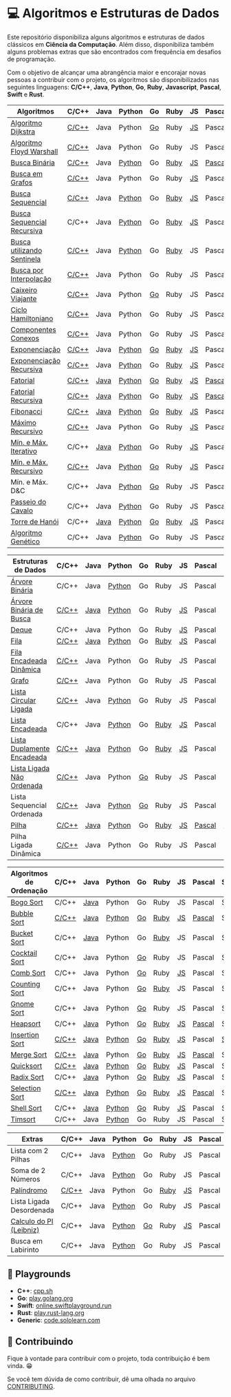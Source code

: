 # :computer: Algoritmos e Estruturas de Dados

Este repositório disponibiliza alguns algoritmos e estruturas de dados clássicos em **Ciência da Computação**. Além disso, disponibiliza também alguns problemas extras que são encontrados com frequência em desafios de programação.

Com o objetivo de alcançar uma abrangência maior e encorajar novas pessoas a contribuir com o projeto, os algoritmos são disponibilizados nas seguintes linguagens: **C/C++**, **Java**, **Python**, **Go**, **Ruby**, **Javascript**, **Pascal**, **Swift** e **Rust**.

| Algoritmos                          | C/C++ | Java | Python | Go | Ruby | JS | Pascal | Swift | Rust |
|-------------------------------------|-------|------|--------|----|------|----|--------|-------|------|
| [Algoritmo Dijkstra][1]                  | [C/C++](./src/c/AlgoritmoDijkstra.c) | Java | Python | [Go](./src/go/dijkstra/dijkstra.go) | Ruby | [JS](src/javascript/AlgoritmoDijkstra.js) | Pascal | Swift | Rust |
| [Algoritmo Floyd Warshall][2]             | [C/C++](./src/c/AlgoritmoFloydWarshall.c) | Java | Python | Go | Ruby | JS |  Pascal | Swift | Rust |
| [Busca Binária][5]                       | [C/C++](./src/c/BinarySearch.cpp) | Java | [Python](./src/python/busca_binaria.py) | Go | [Ruby](./src/ruby/BuscaBinaria.rb) | [JS](./src/javascript/BinarySearch.js) |  [Pascal](./src/pascal/busca-binaria.pas) | Swift | Rust |
| [Busca em Grafos][6]                      | [C/C++](./src/c/BuscaEmGrafo.c) | Java | Python | Go | Ruby | [JS](./src/javascript/GraphSearch.js) | Pascal | Swift | Rust |
| [Busca Sequencial][7]                    | [C/C++](./src/c/BuscaSequencial.c) | Java | [Python](./src/python/busca_sequencial.py) | Go | [Ruby](./src/ruby/BuscaSequencial.rb) | [JS](./src/javascript/BuscaLinear.js) |  Pascal | Swift | Rust |
| [Busca Sequencial Recursiva][8]          | C/C++ | Java | [Python](./src/python/busca_sequencial_recursiva.py) | Go | [Ruby](src/ruby/Busca_Sequencial_Recursiva.rb) | [JS](./src/javascript/RecursiveLinearSearch.js) |  Pascal | Swift | Rust |
| [Busca utilizando Sentinela][9]          | [C/C++](./src/c/BuscaSentinela.c) | Java | [Python](./src/python/busca_sentinela.py) | Go | [Ruby](./src/ruby/BuscaSentinela.rb) | JS |  Pascal | Swift | Rust |
| [Busca por Interpolação][55]        | [C/C++](./src/c/Interpolation_search.cpp) | Java | Python | Go | Ruby | JS |  Pascal | Swift | Rust |
| [Caixeiro Viajante][10]                   | [C/C++](./src/c/CaixeiroViajante.c) | Java | Python | [Go](./src/go/caixeiroviajante/caixeiroviajante.go) | Ruby | JS |  Pascal | Swift | Rust |
| [Ciclo Hamiltoniano][11]                  | [C/C++](./src/c/CicloHamiltoniano.c) | Java | Python | Go | Ruby | JS |  Pascal | Swift | Rust |
| [Componentes Conexos][12]                 | [C/C++](./src/c/ComponentesConexos.c) | Java | Python | Go | Ruby | JS |  Pascal | Swift | Rust |
| [Exponenciação][13]                       | [C/C++](./src/c/Exponenciacao.c) | Java | [Python](./src/python/exponenciacao.py) | [Go](./src/go/exponenciacao/exponenciacao.go) | [Ruby](./src/ruby/Exponenciacao.rb) | [JS](./src/javascript/Exponentiation.js) |  Pascal | Swift | Rust |
| [Exponenciação Recursiva][14]             | [C/C++](./src/c/ExponenciacaoRecursiva.c) | Java | [Python](./src/python/exponenciacao_recursiva.py) | Go | [Ruby](./src/ruby/ExponenciacaoRecursiva.rb) | [JS](./src/javascript/ExponentiationRecursive.js) |  Pascal | Swift | [Rust](./src/rust/exponentiation_recursive.rs) |
| [Fatorial][15]                            | [C/C++](./src/c/Fatorial.c) | [Java](./src/java/Fatorial.java) | [Python](./src/python/fatorial.py) | [Go](./src/go/fatorial/fatorial.go) | [Ruby](./src/ruby/Fatorial.rb) | [JS](./src/javascript/Factorial.js) |  [Pascal](./src/pascal/fatorial.pas) | [Swift](./src/swift/fatorial.swift) | Rust |
| [Fatorial Recursiva][16]                  | [C/C++](./src/c/FatorialRecursiva.c) | [Java](./src/java/FatorialRecursiva.java) | [Python](./src/python/fatorial_recursiva.py) | Go | [Ruby](./src/ruby/Fatorial.rb) | [JS](./src/javascript/FactorialRecursive.js) | [Pascal](src/pascal/fatorial-recusiva.pas) | [Swift](./src/swift/fatorialRecursivo.swift) | [Rust](./src/rust/fatorial_recursiva.rs) |
| [Fibonacci][17]                           | [C/C++](./src/c/Fibonacci.cpp) | [Java](./src/java/Fibonacci.java) | [Python](./src/python/fibonacci.py) | [Go](./src/go/fibonacci/fibonacci.go) | [Ruby](./src/ruby/Fibonacci.rb) | [JS](./src/javascript/Fibonacci.js) | Pascal | [Swift](./src/swift/fibonacci.swift) | [Rust](./src/rust/fibonacci.rs) |
| [Máximo Recursivo][26]                    | [C/C++](./src/c/MaxRecursivo.c) | Java | Python | Go | Ruby | [JS](./src/javascript/MaxRecursive.js) |  Pascal | Swift | Rust |
| [Mín. e Máx. Iterativo][27]           | C/C++ | [Java](./src/java/MaxMinArray.java) | [Python](./src/python/min_max_iterativo.py) | Go | Ruby | [JS](./src/javascript/IterativeMinAndMax.js) | Pascal | Swift | [Rust](./src/rust/min_max_iterativo.rs) |
| [Mín. e Máx. Recursivo][28]           | [C/C++](./src/c/MaxMinRecursivo.c) | Java | [Python](./src/python/maximo_minimo_recursivo.py) | [Go](./src/go/maximominimo/MaximoMinimo.go) | Ruby | [JS](./src/javascript/RecursiveMinAndMax.js) | Pascal | Swift | [Rust](./src/rust/min_max_recursivo.rs) |
| Mín. e Máx. D&C                       | C/C++ | Java | [Python](./src/python/maximo_recursivo_dc.py) | [Go](./src/go/maximominimo/MaximoMinimo.go) | Ruby | JS | Pascal | Swift | Rust |
| [Passeio do Cavalo][30]                   | C/C++ | Java | [Python](./src/python/passeio_do_cavalo.py) | Go | Ruby | JS |  Pascal | Swift | Rust |
| [Torre de Hanói][33]                      | C/C++ | [Java](./src/java/TorreDeHanoi.java) | [Python](./src/python/torre_de_hanoi.py) | [Go](./src/go/hanoi/hanoi.go) | [Ruby](./src/ruby/Hanoi.rb) | [JS](./src/javascript/TorreDeHanoi.js) | Pascal | [Swift](./src/swift/hanoi.swift) | [Rust](./src/rust/torre_hanoi.rs) |
| [Algoritmo Genético][51]                  | C/C++ | Java | [Python](./src/python/genetic_algorithm.py) | Go | Ruby | JS |  Pascal | Swift | Rust |

| Estruturas de Dados                 | C/C++ | Java | Python | Go | Ruby | JS | Pascal | Swift | Rust |
|-------------------------------------|-------|------|--------|----|------|----|--------|-------|------|
| [Árvore Binária][4]                 | C/C++ | Java | [Python](./src/python/binary_tree.py) | Go | Ruby | JS |  Pascal | Swift | Rust |
| [Árvore Binária de Busca][3]        | [C/C++](./src/c/ArvoreBinariaDeBusca.c) | [Java](./src/java/ArvoreDeBuscaBinaria.java) | [Python](./src/python/arvore_binaria_de_busca.py) | Go | Ruby | [JS](./src/javascript/ArvoreDeBuscaBinaria.js) |  Pascal | Swift | Rust |
| [Deque][54]                               | C/C++ | Java | Python | Go | Ruby | [JS](./src/javascript/Deque.js) | Pascal | Swift | [Rust](./src/rust/deque.rs) |
| [Fila][18]                                | [C/C++](./src/c/Fila.c) | [Java](./src/java/Fila.java) | [Python](./src/python/fila.py) | Go | [Ruby](./src/ruby/Fila.rb) | [JS](./src/javascript/Fila.js) |  Pascal | Swift | [Rust](./src/rust/fila.rs) |
| [Fila Encadeada Dinâmica][19]             | [C/C++](./src/c/FilaEncadeadaDinamica.c) | Java | Python | Go | Ruby | JS | Pascal | Swift | Rust |
| [Grafo][20]                               | [C/C++](./src/c/Grafos.c) | Java | Python | Go | Ruby | JS |  Pascal | Swift | Rust |
| [Lista Circular Ligada][52]               | [C/C++](./src/c/ListaCircularLigada.c) | Java | [Python](./src/python/lista_encadeada_circular.py) | Go | Ruby | JS |  Pascal | Swift | Rust |
| [Lista Encadeada][22]                     | C/C++ | Java | [Python](./src/python/lista_encadeada.py) | Go | [Ruby](./src/ruby/Lista_encadeada.rb) | [JS](./src/javascript/ListaSimplesmenteEncadeada.js) |  Pascal | Swift | Rust |
| [Lista Duplamente Encadeada][23]          | [C/C++](./src/c/ListaDuplamenteEncadeada.c) | [Java](./src/java/ListaDuplamenteEncadeada.java) | [Python](./src/python/lista_duplamente_encadeada.py) | Go | [Ruby](./src/ruby/Lista_duplamente_encadeada.rb)| [JS](./src/javascript/ListaDuplamenteEncadeada.js) | Pascal | Swift | Rust |
| [Lista Ligada Não Ordenada][24]           | [C/C++](./src/c/ListaLigadaNaoOrdenada.c) | Java | Python | [Go](src/go/listasequencialnaoordenada/listaSequencialNaoOrdenada.go) | Ruby | JS | Pascal | Swift | Rust |
| Lista Sequencial Ordenada           | [C/C++](./src/c/ListaSequencialOrdenada.c) | Java | [Python](./src/python/lista_sequencial_ordenada.py) | [Go](src/go/listasequencialordenada/listaSequencialOrdenada.go) | Ruby | JS |  Pascal | Swift | Rust |
| [Pilha][31]                               | [C/C++](./src/c/Pilha.c) | [Java](./src/java/Pilha.java) | [Python](./src/python/pilha.py) | Go | [Ruby](./src/ruby/Pilha.rb) | [JS](./src/javascript/Pilha.js) |  [Pascal](./src/pascal/pilha.pas) | [Swift](./src/swift/pilha.swift) | [Rust](./src/rust/pilha.rs) |
| Pilha Ligada Dinâmica               | [C/C++](./src/c/PilhaLigadaDinamica.c) | Java | Python | Go | Ruby | JS |  Pascal | Swift | Rust |

| Algoritmos de Ordenação             | C/C++ | Java | Python | Go | Ruby | JS | Pascal | Swift | Rust |
|-------------------------------------|-------|------|--------|----|------|----|--------|-------|------|
| [Bogo Sort][34]                     | C/C++ | [Java](./src/java/BogoSort.java) | Python | Go | Ruby | JS | Pascal | Swift | Rust |
| [Bubble Sort][35]                         | [C/C++](./src/c/BubbleSort.cpp) | [Java](./src/java/BubbleSort.java) | [Python](./src/python/bubble_sort.py) | [Go](./src/go/bubbleSort/bubbleSort.go) | [Ruby](./src/ruby/bubble_sort.rb) | [JS](./src/javascript/BurbbleSort.js) |  [Pascal](./src/pascal/bubble-sort.pas) | Swift | [Rust](./src/rust/bubble_sort.rs) |
| [Bucket Sort][36]                     | C/C++ | [Java](./src/java/BucketSort.java) | Python | Go | [Ruby](./src/ruby/bucket_sort.rb) | JS | Pascal | Swift | Rust |
| [Cocktail Sort][37]                       | C/C++ | Java | Python | [Go](./src/go/cocktailsort/cocktailsort.go) | Ruby | JS | Pascal | Swift | Rust |
| [Comb Sort][38]                           | C/C++ | Java | Python | [Go](./src/go/combsort/combsort.go) | Ruby | [JS](./src/javascript/CombSort.js) | Pascal | Swift | Rust |
| [Counting Sort][39]                       | C/C++ | Java | Python | [Go](./src/go/countingsort/countingsort.go) | [Ruby](./src/ruby/count_sort.rb) | JS | Pascal | Swift | Rust |
| [Gnome Sort][40]                          | C/C++ | Java | Python | [Go](./src/go/gnomesort/gnomesort.go) | Ruby | JS |  Pascal | Swift | [Rust](./src/rust/gnomesort.rs) |
| [Heapsort][41]                            | C/C++ | [Java](./src/java/HeapSort.java) | Python | [Go](./src/go/heapsort/heapsort.go) | [Ruby](./src/ruby/heap_sort.rb) | [JS](./src/javascript/HeapSort.js) | [Pascal](./src/pascal/heapsort.pas) | Swift | Rust |
| [Insertion Sort][42]                      | [C/C++](./src/c/InsertionSort.cpp) | [Java](./src/java/InsertionSort.java) | [Python](./src/python/insertion_sort.py) | [Go](./src/go/insertionsort/insertionsort.go) | [Ruby](./src/ruby/insertion_sort.rb) | [JS](./src/javascript/InsertionSort.js) |  Pascal | [Swift](./src/swift/insertionSort.swift) | [Rust](./src/rust/insertion_sort.rs) |
| [Merge Sort][44]                          | [C/C++](./src/c/MergeSort.c) | [Java](./src/java/Mergesort.java) | Python | [Go](./src/go/mergesort/mergesort.go) | [Ruby](./src/ruby/merge_sort.rb) | [JS](./src/javascript/MergeSort.js) | [Pascal](./src/pascal/mergesort.pas) | Swift | Rust |
| [Quicksort][45]                           | [C/C++](./src/c/QuickSort.cpp) | [Java](./src/java/Quicksort.java) | [Python](./src/python/quick_sort.py) | [Go](./src/go/quicksort/quicksort.go) | [Ruby](./src/ruby/quick_sort.rb) | [JS](./src/javascript/QuickSort.js) |  Pascal | Swift | Rust |
| [Radix Sort][46]                          | C/C++ | [Java](./src/java/RadixSort.java) | Python | [Go](./src/go/radixsort/radixsort.go) | [Ruby](./src/ruby/radix_sort.rb) | [JS](./src/javascript/RadixSort.js) | Pascal | Swift | Rust |
| [Selection Sort][47]                      | [C/C++](./src/c/SelectionSort.cpp) | [Java](./src/java/SelectionSort.java) | [Python](./src/python/selection_sort.py) | [Go](./src/go/selectionsort/selectionsort.go) | [Ruby](./src/ruby/selection_sort.rb) | [JS](./src/javascript/SelectionSort.js) | [Pascal](./src/pascal/selectsort.pas) | Swift | Rust |
| [Shell Sort][48]                          | C/C++ | [Java](./src/java/ShellSort.java) | [Python](./src/python/shell_sort.py) | [Go](./src/go/shellsort/shellsort.go) | Ruby | [JS](./src/javascript/ShellSort.js) |  Pascal | Swift | Rust |
| [Timsort][53]                             | C/C++ | Java | [Python](./src/python/tim_sort.py) | Go | Ruby | JS | Pascal | Swift | Rust |

| Extras                              | C/C++ | Java | Python | Go | Ruby | JS | Pascal | Swift | Rust |
|-------------------------------------|-------|------|--------|----|------|----|--------|-------|------|
| Lista com 2 Pilhas                  | C/C++ | Java | [Python](./src/python/lista_com_pilhas.py) | Go | Ruby | JS | Pascal | Swift | Rust |
| Soma de 2 Números                   | C/C++ | Java | [Python](./src/python/soma_dois_numeros.py) | Go | Ruby | JS | Pascal | Swift | Rust |
| [Palíndromo][49]                    | [C/C++](./src/c/Palindromo.c) | Java | Python | Go | [Ruby](./src/ruby/Palindromo.rb) | [JS](./src/javascript/Palindromo.js) | Pascal | [Swift](./src/swift/palindromo.swift) | [Rust](./src/rust/palindromo.rs) |
| Lista Ligada Desordenada            | C/C++ | Java | [Python](./src/python/lista_encadeada_desordenada.py) | Go | Ruby | JS | Pascal | Swift | Rust |
| [Calculo do PI (Leibniz)][50]       | C/C++ | Java | [Python](./src/python/calculate_pi.py) | [Go](./src/go/calculatepi/calculatepi.go) | Ruby | [JS](./src/javascript/calculate_pi.js) | Pascal | [Swift](./src/swift/calculatePi.swift) | [Rust](./src/rust/calculate_pi.rs) |
| Busca em Labirinto                  | C/C++ | Java | [Python](./src/python/busca_em_labirinto.py) | Go | Ruby | JS | Pascal | Swift | Rust |

## :ferris_wheel: Playgrounds

- **C++**: [cpp.sh][60]
- **Go**: [play.golang.org][56]
- **Swift**: [online.swiftplayground.run][57]
- **Rust**: [play.rust-lang.org][58]
- **Generic**: [code.sololearn.com][59]

## :dancers: Contribuindo

Fique à vontade para contribuir com o projeto, toda contribuição é bem vinda. :grin:

Se você tem dúvida de como contribuir, dê uma olhada no arquivo [CONTRIBUTING](CONTRIBUTING.md).

[1]: https://pt.wikipedia.org/wiki/Algoritmo_de_Dijkstra
[2]: https://pt.wikipedia.org/wiki/Algoritmo_de_Floyd-Warshall
[3]: https://pt.wikipedia.org/wiki/%C3%81rvore_bin%C3%A1ria_de_busca
[4]: https://pt.wikipedia.org/wiki/%C3%81rvore_bin%C3%A1ria
[5]: https://pt.wikipedia.org/wiki/Pesquisa_bin%C3%A1ria
[6]: https://www.inf.ufsc.br/grafos/represen/busca.html
[7]: https://pt.wikipedia.org/wiki/Busca_linear
[8]: https://pt.wikipedia.org/wiki/Busca_linear
[9]: https://updatedcode.wordpress.com/2015/06/16/busca-sequencial-com-sentinela/
[10]: https://pt.wikipedia.org/wiki/Problema_do_caixeiro-viajante
[11]: https://pt.wikipedia.org/wiki/Caminho_hamiltoniano
[12]: https://www.ime.usp.br/~pf/algoritmos_para_grafos/aulas/components.html
[13]: https://pt.wikipedia.org/wiki/Exponencia%C3%A7%C3%A3o
[14]: https://pt.wikipedia.org/wiki/Exponencia%C3%A7%C3%A3o
[15]: https://pt.wikipedia.org/wiki/Fatorial
[16]: https://pt.wikipedia.org/wiki/Fatorial
[17]: https://pt.wikipedia.org/wiki/Sequ%C3%AAncia_de_Fibonacci
[18]: https://pt.wikipedia.org/wiki/FIFO
[19]: https://www.ime.usp.br/~pf/algoritmos/aulas/lista.html
[20]: https://pt.wikipedia.org/wiki/Teoria_dos_grafos
[22]: https://pt.wikipedia.org/wiki/Lista_ligada
[23]: https://pt.wikipedia.org/wiki/Lista_duplamente_ligada
[24]: https://www.ime.usp.br/~pf/algoritmos/aulas/lista.html
[26]: https://www.ime.usp.br/~pf/algoritmos/aulas/recu.html
[27]: https://www.ime.usp.br/~pf/algoritmos/aulas/recu.html
[28]: https://www.ime.usp.br/~pf/algoritmos/aulas/recu.html
[30]: https://pt.wikipedia.org/wiki/Problema_do_cavalo
[31]: https://pt.wikipedia.org/wiki/LIFO
[33]: https://pt.wikipedia.org/wiki/Torre_de_Han%C3%B3i
[34]: https://pt.wikipedia.org/wiki/Bogosort
[35]: https://pt.wikipedia.org/wiki/Bubble_sort
[36]: https://pt.wikipedia.org/wiki/Bucket_sort
[37]: https://pt.wikipedia.org/wiki/Cocktail_sort
[38]: https://pt.wikipedia.org/wiki/Comb_sort
[39]: https://pt.wikipedia.org/wiki/Counting_sort
[40]: https://pt.wikipedia.org/wiki/Gnome_sort
[41]: https://pt.wikipedia.org/wiki/Heapsort
[42]: https://pt.wikipedia.org/wiki/Insertion_sort
[44]: https://pt.wikipedia.org/wiki/Merge_sort
[45]: https://pt.wikipedia.org/wiki/Quicksort
[46]: https://pt.wikipedia.org/wiki/Radix_sort
[47]: https://pt.wikipedia.org/wiki/Selection_sort
[48]: https://pt.wikipedia.org/wiki/Shell_sort
[49]: https://pt.wikipedia.org/wiki/Pal%C3%ADndromo
[50]: https://pt.wikipedia.org/wiki/F%C3%B3rmula_de_Leibniz_para_%CF%80
[51]: https://pt.wikipedia.org/wiki/Algoritmo_gen%C3%A9tico
[52]: https://www.youtube.com/watch?v=bxwIm3F6aaQ
[53]: https://en.wikipedia.org/wiki/Timsort
[54]: https://pt.wikipedia.org/wiki/Deque_(estruturas_de_dados)
[55]: https://en.wikipedia.org/wiki/Interpolation_search
[56]: https://play.golang.org
[57]: http://online.swiftplayground.run
[58]: https://play.rust-lang.org
[59]: https://code.sololearn.com
[60]: http://cpp.sh/
